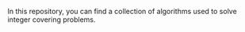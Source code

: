 In this repository, you can find a collection of algorithms used to solve integer covering problems. 

